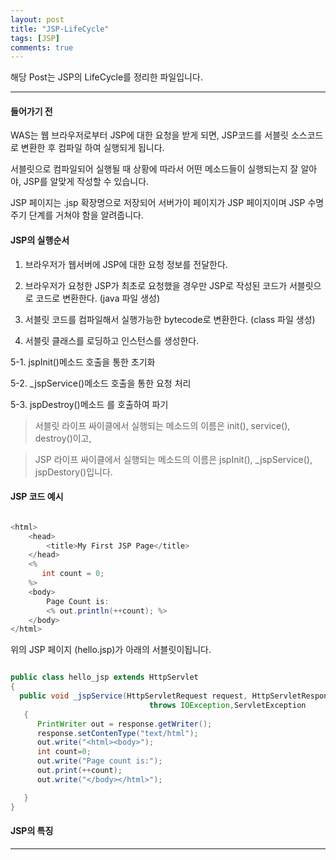 ```yaml
---
layout: post
title: "JSP-LifeCycle"
tags: [JSP]
comments: true
---
```

 
해당 Post는 JSP의 LifeCycle를 정리한 파일입니다.

---

#### 들어가기 전

WAS는 웹 브라우저로부터 JSP에 대한 요청을 받게 되면, JSP코드를 서블릿 소스코드로 변환한 후 컴파일 하여 실행되게 됩니다.

서블릿으로 컴파일되어 실행될 때 상황에 따라서 어떤 메소드들이 실행되는지 잘 알아야, JSP를 알맞게 작성할 수 있습니다.

JSP 페이지는 .jsp 확장명으로 저장되어 서버가이 페이지가 JSP 페이지이며 JSP 수명주기 단계를 거쳐야 함을 알려줍니다.


####  JSP의 실행순서

1. 브라우저가 웹서버에 JSP에 대한 요청 정보를 전달한다.

2. 브라우저가 요청한 JSP가 최초로 요청했을 경우만 JSP로 작성된 코드가 서블릿으로 코드로 변환한다. (java 파일 생성)

3. 서블릿 코드를 컴파일해서 실행가능한 bytecode로 변환한다. (class 파일 생성)

4. 서블릿 클래스를 로딩하고 인스턴스를 생성한다.

5-1. jspInit()메소드 호출을 통한 초기화

5-2. _jspService()메소드 호출을 통한 요청 처리

5-3. jspDestroy()메소드 를 호출하여 파기

>서블릿 라이프 싸이클에서 실행되는 메소드의 이름은 init(),  service(), destroy()이고,

>JSP 라이프 싸이클에서 실행되는 메소드의 이름은 jspInit(), _jspService(), jspDestory()입니다.

#### JSP 코드 예시

```java

<html>
    <head>
        <title>My First JSP Page</title>
    </head>
    <%
       int count = 0;
    %>
    <body>
        Page Count is:  
        <% out.println(++count); %>
    </body>
</html>

```
위의 JSP 페이지 (hello.jsp)가 아래의 서블릿이됩니다.

```java

public class hello_jsp extends HttpServlet
{
  public void _jspService(HttpServletRequest request, HttpServletResponse response) 
                               throws IOException,ServletException
   {
      PrintWriter out = response.getWriter();
      response.setContenType("text/html");
      out.write("<html><body>");
      int count=0;
      out.write("Page count is:");
      out.print(++count);
      out.write("</body></html>");

   }
}

```

#### JSP의 특징

---
